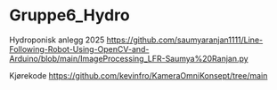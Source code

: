 # Gruppe6_Hydro
Hydroponisk anlegg 2025
https://github.com/saumyaranjan1111/Line-Following-Robot-Using-OpenCV-and-Arduino/blob/main/ImageProcessing_LFR-Saumya%20Ranjan.py

Kjørekode
https://github.com/kevinfro/KameraOmniKonsept/tree/main
